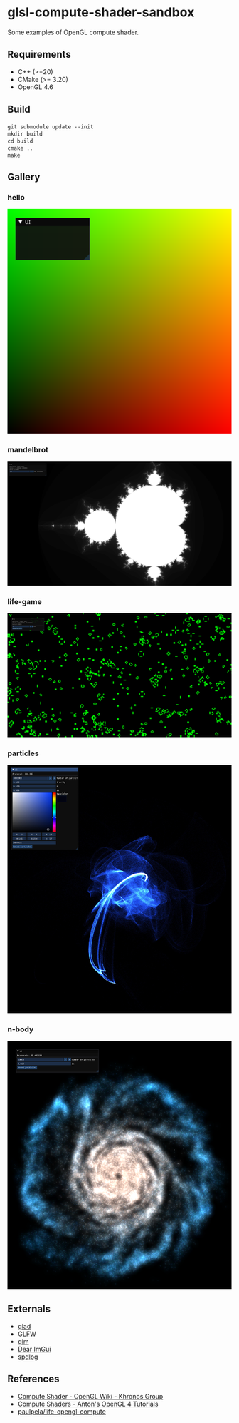# glsl-compute-shader-sandbox

Some examples of OpenGL compute shader.

## Requirements

* C++ (>=20)
* CMake (>= 3.20)
* OpenGL 4.6

## Build

```
git submodule update --init
mkdir build
cd build
cmake ..
make
```

## Gallery

### hello

![](img/hello.png)

### mandelbrot

![](img/mandelbrot.jpg)

### life-game

![](img/life-game.jpg)

### particles

![](img/particles.jpg)

### n-body

![](img/n-body.png)

## Externals

* [glad](https://github.com/Dav1dde/glad)
* [GLFW](https://github.com/glfw/glfw)
* [glm](https://github.com/g-truc/glm)
* [Dear ImGui](https://github.com/ocornut/imgui)
* [spdlog](https://github.com/gabime/spdlog)

## References

* [Compute Shader - OpenGL Wiki - Khronos Group](https://www.khronos.org/opengl/wiki/Compute_Shader)
* [Compute Shaders - Anton's OpenGL 4 Tutorials](https://antongerdelan.net/opengl/compute.html)
* [paulpela/life-opengl-compute](https://github.com/paulpela/life-opengl-compute)